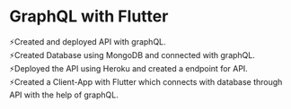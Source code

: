 # GraphQL with Flutter
⚡️Created and deployed API with graphQL.\
⚡️Created Database using MongoDB and connected with graphQL.\
⚡️Deployed the API using Heroku and created a endpoint for API.\
⚡️Created a Client-App with Flutter which connects with database through API with the help of graphQL.

